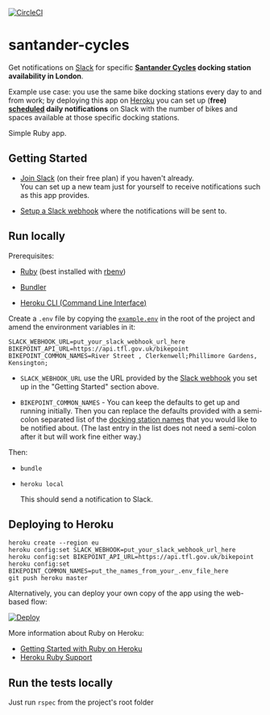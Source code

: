 [![CircleCI](https://circleci.com/gh/johnboyes/santander-cycles.svg?style=shield)](https://circleci.com/gh/johnboyes/santander-cycles)

# santander-cycles

Get notifications on [Slack](https://slack.com/is) for specific **[Santander Cycles](https://tfl.gov.uk/modes/cycling/santander-cycles) docking station availability in London**.

Example use case: you use the same bike docking stations every day to and from work; by deploying this app on [Heroku](https://heroku.com) you can set up (**free) [scheduled](https://elements.heroku.com/addons/scheduler) daily notifications** on Slack with the number of bikes and spaces available at those specific docking stations.

Simple Ruby app.

## Getting Started

- [Join Slack](https://slack.com/) (on their free plan) if you haven't already.  
You can set up a new team just for yourself to receive notifications such as this app provides.

- [Setup a Slack webhook](https://api.slack.com/incoming-webhooks) where the notifications will be sent to.

## Run locally

Prerequisites:

 * [Ruby](https://www.ruby-lang.org/en) (best installed with [rbenv](https://github.com/sstephenson/rbenv))

 * [Bundler](http://bundler.io)

 * [Heroku CLI (Command Line Interface)](https://devcenter.heroku.com/articles/heroku-command-line)

Create a `.env` file by copying the [`example.env`](example.env) in the root of the project and amend the environment variables in it:

```
SLACK_WEBHOOK_URL=put_your_slack_webhook_url_here
BIKEPOINT_API_URL=https://api.tfl.gov.uk/bikepoint
BIKEPOINT_COMMON_NAMES=River Street , Clerkenwell;Phillimore Gardens, Kensington;

```
* `SLACK_WEBHOOK_URL` use the URL provided by the [Slack webhook](https://api.slack.com/incoming-webhooks) you set up in the "Getting Started" section above.

* `BIKEPOINT_COMMON_NAMES` - You can keep the defaults to get up and running initially.  Then you can replace the defaults provided with a semi-colon separated list of the [docking station names](BIKEPOINTS.md) that you would like to be notified about. (The last entry in the list does not need a semi-colon after it but will work fine either way.)


Then:
* `bundle`

* `heroku local`

  This should send a notification to Slack.

## Deploying to Heroku

```
heroku create --region eu
heroku config:set SLACK_WEBHOOK=put_your_slack_webhook_url_here
heroku config:set BIKEPOINT_API_URL=https://api.tfl.gov.uk/bikepoint
heroku config:set BIKEPOINT_COMMON_NAMES=put_the_names_from_your_.env_file_here
git push heroku master
```

Alternatively, you can deploy your own copy of the app using the web-based flow:

[![Deploy](https://www.herokucdn.com/deploy/button.png)](https://heroku.com/deploy)

More information about Ruby on Heroku:

- [Getting Started with Ruby on Heroku](https://devcenter.heroku.com/articles/getting-started-with-ruby)
- [Heroku Ruby Support](https://devcenter.heroku.com/articles/ruby-support)

## Run the tests locally

  Just run `rspec` from the project's root folder
